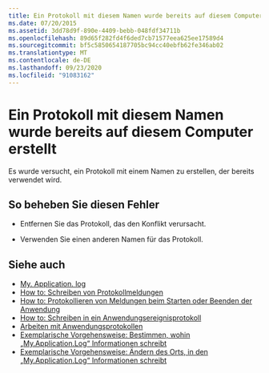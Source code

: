 ```yaml
---
title: Ein Protokoll mit diesem Namen wurde bereits auf diesem Computer erstellt
ms.date: 07/20/2015
ms.assetid: 3dd78d9f-890e-4409-bebb-048fdf34711b
ms.openlocfilehash: 89d65f282fd4f6ded7cb71577eea625ee17589d4
ms.sourcegitcommit: bf5c5850654187705bc94cc40ebfb62fe346ab02
ms.translationtype: MT
ms.contentlocale: de-DE
ms.lasthandoff: 09/23/2020
ms.locfileid: "91083162"
---
```

# <a name="a-log-has-already-been-created-with-this-name-on-this-machine"></a>Ein Protokoll mit diesem Namen wurde bereits auf diesem Computer erstellt

Es wurde versucht, ein Protokoll mit einem Namen zu erstellen, der bereits verwendet wird.  
  
## <a name="to-correct-this-error"></a>So beheben Sie diesen Fehler  
  
- Entfernen Sie das Protokoll, das den Konflikt verursacht.  
  
- Verwenden Sie einen anderen Namen für das Protokoll.  
  
## <a name="see-also"></a>Siehe auch

- [My. Application. log](xref:Microsoft.VisualBasic.ApplicationServices.ApplicationBase.Log)
- [How to: Schreiben von Protokollmeldungen](../developing-apps/programming/log-info/how-to-write-log-messages.md)
- [How to: Protokollieren von Meldungen beim Starten oder Beenden der Anwendung](../developing-apps/programming/log-info/how-to-log-messages-when-the-application-starts-or-shuts-down.md)
- [How to: Schreiben in ein Anwendungsereignisprotokoll](../developing-apps/programming/log-info/how-to-write-to-an-application-event-log.md)
- [Arbeiten mit Anwendungsprotokollen](../developing-apps/programming/log-info/working-with-application-logs.md)
- [Exemplarische Vorgehensweise: Bestimmen, wohin „My.Application.Log“ Informationen schreibt](../developing-apps/programming/log-info/walkthrough-determining-where-my-application-log-writes-information.md)
- [Exemplarische Vorgehensweise: Ändern des Orts, in den „My.Application.Log“ Informationen schreibt](../developing-apps/programming/log-info/walkthrough-changing-where-my-application-log-writes-information.md)
